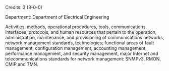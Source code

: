 Credits: 3 (3-0-0)

Department: Department of Electrical Engineering

Activities, methods, operational procedures, tools, communications interfaces, protocols, and human resources that pertain to the operation, administration, maintenance, and provisioning of communications networks, network management standards, technologies; functional areas of fault management, configuration management, accounting management, performance management, and security management, major Internet and telecommunications standards for network management: SNMPv3, RMON, CMIP and TMN.